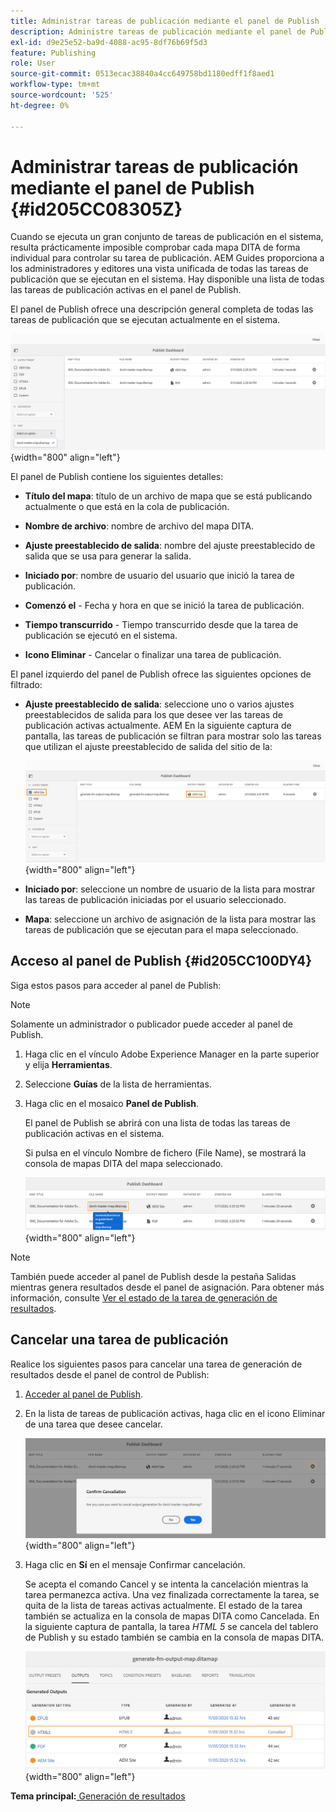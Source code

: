 ```yaml
---
title: Administrar tareas de publicación mediante el panel de Publish
description: Administre tareas de publicación mediante el panel de Publish en AEM Guides. Obtenga información sobre cómo acceder al panel de publicación y cancelar una tarea de publicación.
exl-id: d9e25e52-ba9d-4088-ac95-8df76b69f5d3
feature: Publishing
role: User
source-git-commit: 0513ecac38840a4cc649758bd1180edff1f8aed1
workflow-type: tm+mt
source-wordcount: '525'
ht-degree: 0%

---
```


# Administrar tareas de publicación mediante el panel de Publish {#id205CC08305Z}

Cuando se ejecuta un gran conjunto de tareas de publicación en el sistema, resulta prácticamente imposible comprobar cada mapa DITA de forma individual para controlar su tarea de publicación. AEM Guides proporciona a los administradores y editores una vista unificada de todas las tareas de publicación que se ejecutan en el sistema. Hay disponible una lista de todas las tareas de publicación activas en el panel de Publish.

El panel de Publish ofrece una descripción general completa de todas las tareas de publicación que se ejecutan actualmente en el sistema.

![](images/publish-dashboard.png){width="800" align="left"}

El panel de Publish contiene los siguientes detalles:

- **Título del mapa**: título de un archivo de mapa que se está publicando actualmente o que está en la cola de publicación.

- **Nombre de archivo**: nombre de archivo del mapa DITA.

- **Ajuste preestablecido de salida**: nombre del ajuste preestablecido de salida que se usa para generar la salida.

- **Iniciado por**: nombre de usuario del usuario que inició la tarea de publicación.

- **Comenzó el** - Fecha y hora en que se inició la tarea de publicación.

- **Tiempo transcurrido** - Tiempo transcurrido desde que la tarea de publicación se ejecutó en el sistema.

- **Icono Eliminar** - Cancelar o finalizar una tarea de publicación.

El panel izquierdo del panel de Publish ofrece las siguientes opciones de filtrado:

- **Ajuste preestablecido de salida**: seleccione uno o varios ajustes preestablecidos de salida para los que desee ver las tareas de publicación activas actualmente. AEM En la siguiente captura de pantalla, las tareas de publicación se filtran para mostrar solo las tareas que utilizan el ajuste preestablecido de salida del sitio de la:

  ![](images/publish-dashboard-preset-filter.png){width="800" align="left"}

- **Iniciado por**: seleccione un nombre de usuario de la lista para mostrar las tareas de publicación iniciadas por el usuario seleccionado.

- **Mapa**: seleccione un archivo de asignación de la lista para mostrar las tareas de publicación que se ejecutan para el mapa seleccionado.

## Acceso al panel de Publish {#id205CC100DY4}

Siga estos pasos para acceder al panel de Publish:

>[!NOTE]
>
> Solamente un administrador o publicador puede acceder al panel de Publish.

1. Haga clic en el vínculo Adobe Experience Manager en la parte superior y elija **Herramientas**.

1. Seleccione **Guías** de la lista de herramientas.

1. Haga clic en el mosaico **Panel de Publish**.

   El panel de Publish se abrirá con una lista de todas las tareas de publicación activas en el sistema.

   Si pulsa en el vínculo Nombre de fichero (File Name), se mostrará la consola de mapas DITA del mapa seleccionado.

   ![](images/publish-dashboard-click-filename-link.png){width="800" align="left"}


>[!NOTE]
>
> También puede acceder al panel de Publish desde la pestaña Salidas mientras genera resultados desde el panel de asignación. Para obtener más información, consulte [Ver el estado de la tarea de generación de resultados](generate-output-for-a-dita-map.md#viewing_output_history).

## Cancelar una tarea de publicación

Realice los siguientes pasos para cancelar una tarea de generación de resultados desde el panel de control de Publish:

1. [Acceder al panel de Publish](#id205CC100DY4).

1. En la lista de tareas de publicación activas, haga clic en el icono Eliminar de una tarea que desee cancelar.

   ![](images/publish-dashboard-cancel-task.png){width="800" align="left"}

1. Haga clic en **Sí** en el mensaje Confirmar cancelación.

   Se acepta el comando Cancel y se intenta la cancelación mientras la tarea permanezca activa. Una vez finalizada correctamente la tarea, se quita de la lista de tareas activas actualmente. El estado de la tarea también se actualiza en la consola de mapas DITA como Cancelada. En la siguiente captura de pantalla, la tarea *HTML 5* se cancela del tablero de Publish y su estado también se cambia en la consola de mapas DITA.

   ![](images/cancelled-output-task.png){width="800" align="left"}


**Tema principal:**[ Generación de resultados](generate-output.md)

